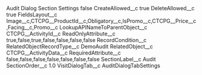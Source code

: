 <?xml version="1.0" encoding="UTF-8"?>
<CustomMetadata xmlns="http://soap.sforce.com/2006/04/metadata" xmlns:xsi="http://www.w3.org/2001/XMLSchema-instance" xmlns:xsd="http://www.w3.org/2001/XMLSchema">
    <label>Audit Dialog Section Settings</label>
    <protected>false</protected>
    <values>
        <field>CreateAllowed__c</field>
        <value xsi:type="xsd:boolean">true</value>
    </values>
    <values>
        <field>DeleteAllowed__c</field>
        <value xsi:type="xsd:boolean">true</value>
    </values>
    <values>
        <field>FieldsLayout__c</field>
        <value xsi:type="xsd:string">Image__c,CTCPG__ProductId__c,Obligatory__c,IsPromo__c,CTCPG__Price__c,Facing__c,Promo__c</value>
    </values>
    <values>
        <field>LookupAPINameToParentObject__c</field>
        <value xsi:type="xsd:string">CTCPG__ActivityId__c</value>
    </values>
    <values>
        <field>ReadOnlyAttribute__c</field>
        <value xsi:type="xsd:string">true,false,true,false,false,false,false</value>
    </values>
    <values>
        <field>RecordCondition__c</field>
        <value xsi:nil="true"/>
    </values>
    <values>
        <field>RelatedObjectRecordType__c</field>
        <value xsi:type="xsd:string">DemoAudit</value>
    </values>
    <values>
        <field>RelatedObject__c</field>
        <value xsi:type="xsd:string">CTCPG__ActivityData__c</value>
    </values>
    <values>
        <field>RequiredAttribute__c</field>
        <value xsi:type="xsd:string">false,false,false,false,false,false,false</value>
    </values>
    <values>
        <field>SectionLabel__c</field>
        <value xsi:type="xsd:string">Audit</value>
    </values>
    <values>
        <field>SectionOrder__c</field>
        <value xsi:type="xsd:double">1.0</value>
    </values>
    <values>
        <field>VisitDialogTab__c</field>
        <value xsi:type="xsd:string">AuditDialogTabSettings</value>
    </values>
</CustomMetadata>
